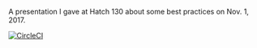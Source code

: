 A presentation I gave at Hatch 130 about some best practices on Nov. 1, 2017.

[![CircleCI](https://circleci.com/gh/alberto56/presentation_best_practices.svg?style=svg)](https://circleci.com/gh/alberto56/presentation_best_practices)
